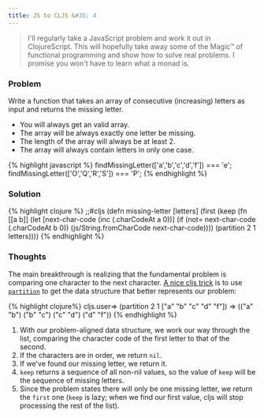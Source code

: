 ```yaml
---
title: JS to CLJS &#35; 4
---
```


> I'll regularly take a JavaScript problem and work it out in ClojureScript. This will hopefully take away some of the Magic&#8482; of functional programming and show how to solve real problems. I promise you won't have to learn what a monad is.

### Problem

Write a function that takes an array of consecutive (increasing) letters as input and returns the missing letter.

* You will always get an valid array.
* The array will be always exactly one letter be missing.
* The length of the array will always be at least 2.
* The array will always contain letters in only one case.


{% highlight javascript %}
findMissingLetter(['a','b','c','d','f']) === 'e';
findMissingLetter(['O','Q','R','S']) === 'P';
{% endhighlight %}

### Solution

{% highlight clojure %}
;;#cljs
(defn missing-letter [letters]
  (first
   (keep
    (fn [[a b]]
     (let [next-char-code (inc (.charCodeAt a 0))]
       (if (not= next-char-code (.charCodeAt b 0))
        (js/String.fromCharCode next-char-code))))
    (partition 2 1 letters))))
{% endhighlight %}

### Thoughts

The main breakthrough is realizing that the fundamental problem is comparing one character to the next character. [A nice cljs trick][trick] is to use [`partition`][partition] to get the data structure that better represents our problem:

{% highlight clojure%}
cljs.user=> (partition 2 1 ["a" "b" "c" "d" "f"])
=> (("a" "b") ("b" "c") ("c" "d") ("d" "f"))
{% endhighlight %}

1. With our problem-aligned data structure, we work our way through the list, comparing the character code of the first letter to that of the second.
2. If the characters are in order, we return `nil`.
3. If we've found our missing letter, we return it.
4. `keep` returns a sequence of all non-nil values, so the value of `keep` will be the sequence of missing letters.
5. Since the problem states there will only be one missing letter, we return the `first` one (`keep` is lazy; when we find our first value, cljs will stop processing the rest of the list).

[trick]: http://clojurescriptmadeeasy.com/blog/working-with-current-and-next-values.html
[partition]: https://cljs.github.io/api/cljs.core/partition
